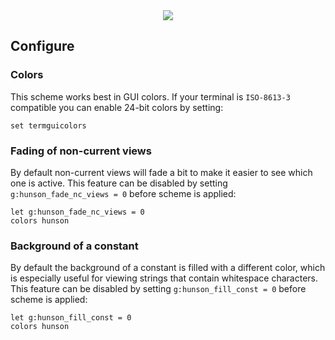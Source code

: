 <div align="center">
<img src="doc/img/Lordofevil_soulsucking.png"/>
</div>

## Configure

### Colors
This scheme works best in GUI colors. If your terminal is `ISO-8613-3` compatible you can enable 24-bit colors by setting:

```vim
set termguicolors
```

### Fading of non-current views
By default non-current views will fade a bit to make it easier to see which one is active. This feature can be disabled by setting `g:hunson_fade_nc_views = 0` before scheme is applied:

```vim
let g:hunson_fade_nc_views = 0
colors hunson
```

### Background of a constant
By default the background of a constant is filled with a different color, which is especially useful for viewing strings that contain whitespace characters. This feature can be disabled by setting `g:hunson_fill_const = 0` before scheme is applied:

```vim
let g:hunson_fill_const = 0
colors hunson
```
